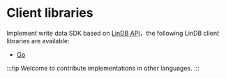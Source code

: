 # Client libraries

Implement write data SDK based on [LinDB API](../api.md)，the following LinDB client libraries are available:

- [Go](go.md)

:::tip
Welcome to contribute implementations in other languages.
:::